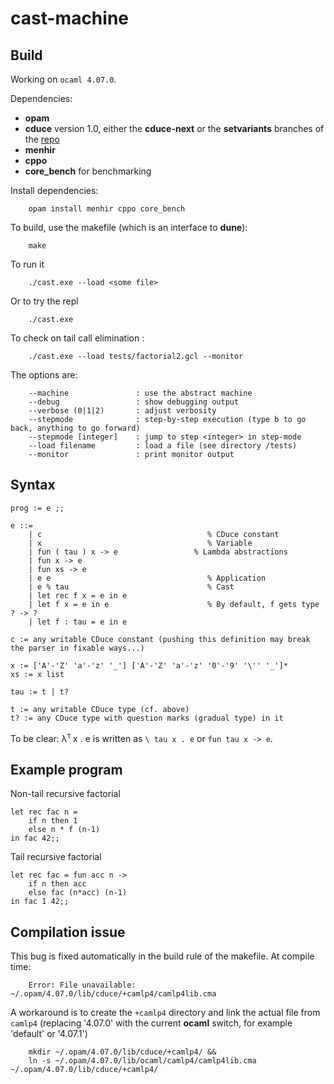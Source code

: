 # cast-machine

## Build

Working on `ocaml 4.07.0`.

Dependencies: 
- **opam**
- **cduce** version 1.0, either the **cduce-next** or the **setvariants** branches of the [repo](https://gitlab.math.univ-paris-diderot.fr/cduce/cduce)
- **menhir**
- **cppo**
- **core_bench** for benchmarking

Install dependencies:
```
    opam install menhir cppo core_bench
```

To build, use the makefile (which is an interface to **dune**):
```
    make
```
To run it
```
    ./cast.exe --load <some file>
```
Or to try the repl
```
    ./cast.exe
```
To check on tail call elimination :
```
    ./cast.exe --load tests/factorial2.gcl --monitor
```

The options are:
```
    --machine               : use the abstract machine
    --debug                 : show debugging output
    --verbose (0|1|2)       : adjust verbosity
    --stepmode              : step-by-step execution (type b to go back, anything to go forward)
    --stepmode [integer]    : jump to step <integer> in step-mode
    --load filename         : load a file (see directory /tests)
    --monitor               : print monitor output
```
  

## Syntax

```
prog := e ;;

e ::=
    | c                                     % CDuce constant
    | x                                     % Variable
    | fun ( tau ) x -> e                 % Lambda abstractions
    | fun x -> e
    | fun xs -> e
    | e e                                   % Application
    | e % tau                               % Cast
    | let rec f x = e in e
    | let f x = e in e                      % By default, f gets type ? -> ?
    | let f : tau = e in e                 
    
c := any writable CDuce constant (pushing this definition may break the parser in fixable ways...)

x := ['A'-'Z' 'a'-'z' '_'] ['A'-'Z' 'a'-'z' '0'-'9' '\'' '_']*
xs := x list

tau := t | t?

t := any writable CDuce type (cf. above)
t? := any CDuce type with question marks (gradual type) in it
``` 


To be clear: &lambda;<sup>&tau;</sup> x . e is written as `\ tau x . e` or `fun tau x -> e`.

## Example program

Non-tail recursive factorial
```=ocaml
let rec fac n =
    if n then 1
    else n * f (n-1)
in fac 42;;
```

Tail recursive factorial
```
let rec fac = fun acc n ->
    if n then acc
    else fac (n*acc) (n-1)
in fac 1 42;;
```


## Compilation issue

This bug is fixed automatically in the build rule of the makefile.
At compile time:
```
    Error: File unavailable: ~/.opam/4.07.0/lib/cduce/+camlp4/camlp4lib.cma
```
A workaround is to create the `+camlp4` directory and link the actual file from `camlp4`
(replacing '4.07.0' with the current **ocaml** switch, for example 'default' or '4.07.1')
```
    mkdir ~/.opam/4.07.0/lib/cduce/+camlp4/ &&
    ln -s ~/.opam/4.07.0/lib/ocaml/camlp4/camlp4lib.cma ~/.opam/4.07.0/lib/cduce/+camlp4/
```

